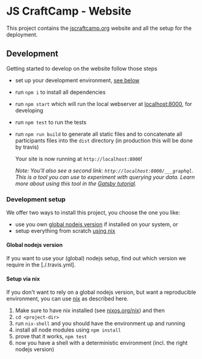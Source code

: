 # JS CraftCamp - Website

This project contains the [jscraftcamp.org](http://jscraftcamp.org) website and all the setup for the deployment.

## Development

Getting started to develop on the website follow those steps

- set up your development environment, [see below](#development-setup)
- run `npm i` to install all dependencies
- run `npm start` which will run the local webserver at [localhost:8000](http://localhost:8000), for developing
- run `npm test`  to run the tests
- run `npm run build` to generate all static files and to concatenate all participants files into the `dist` directory (in production this will be done by travis)

    Your site is now running at `http://localhost:8000`!

    _Note: You'll also see a second link: _`http://localhost:8000/___graphql`_. This is a tool you can use to experiment with querying your data. Learn more about using this tool in the [Gatsby tutorial](https://www.gatsbyjs.org/tutorial/part-five/#introducing-graphiql)._

### Development setup

We offer two ways to install this project, you choose the one you like:
- use you own [global nodejs version](#global-nodejs-version) if installed on your system, or
- setup everything from scratch [using nix](#setup-via-nix)

#### Global nodejs version

If you want to use your (global) nodejs setup, find out which version we require in the [./.travis.yml].

#### Setup via nix

If you don't want to rely on a global nodejs version, but want a reproducible environment, you can use [nix] as described here.

1) Make sure to have nix installed (see [nixos.org/nix][nix]) and then
1) `cd <project-dir>`
1) run `nix-shell` and you should have the environment up and running
1) install all node modules using `npm install`
1) prove that it works, `npm test`
1) now you have a shell with a deterministic environment (incl. the right nodejs version)

[nix]: http://nixos.org/nix/


